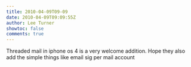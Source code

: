 ```yaml
---
title: 2010-04-09T09-09
date: 2010-04-09T09:09:55Z
author: Lee Turner
showtoc: false
comments: true
---
```


Threaded mail in iphone os 4 is a very welcome addition.  Hope they also add the simple things like email sig per mail account

